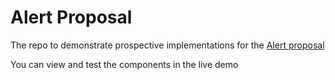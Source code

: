 # Alert Proposal

The repo to demonstrate prospective implementations for the [Alert proposal](https://docs.google.com/document/d/1d9eJ2AL5ni7bNENfi6i6M3Ap01kNnI-Oz-BC612mUM0/edit#)

You can view and test the components in the live demo